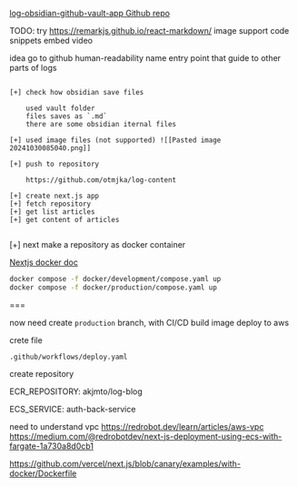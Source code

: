 [log-obsidian-github-vault-app Github repo](https://github.com/otmjka/log-obsidian-github-vault-app)

TODO:
try https://remarkjs.github.io/react-markdown/
image support
code snippets
embed video

idea go to github
human-readability name entry point
that guide to other parts of logs

```

[+] check how obsidian save files

	used vault folder
	files saves as `.md`
	there are some obsidian iternal files

[+] used image files (not supported) ![[Pasted image 20241030085040.png]]

[+] push to repository

	https://github.com/otmjka/log-content

[+] create next.js app
[+] fetch repository
[+] get list articles
[+] get content of articles


```

[+] next make a repository as docker container

[Nextjs docker doc ](https://nextjs.org/docs/app/building-your-application/deploying#docker-image)

```bash
docker compose -f docker/development/compose.yaml up
docker compose -f docker/production/compose.yaml up
```

===

now need create `production` branch, with CI/CD
build image
deploy to aws

crete file

`.github/workflows/deploy.yaml`

create repository

ECR_REPOSITORY: akjmto/log-blog

ECS_SERVICE: auth-back-service

need to understand vpc
https://redrobot.dev/learn/articles/aws-vpc
https://medium.com/@redrobotdev/next-js-deployment-using-ecs-with-fargate-1a730a8d0cb1

https://github.com/vercel/next.js/blob/canary/examples/with-docker/Dockerfile
